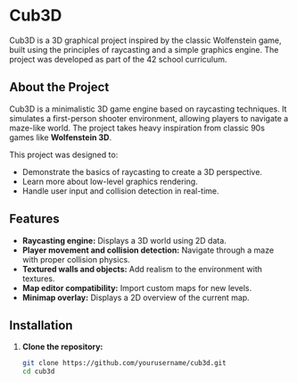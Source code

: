 # Cub3D

Cub3D is a 3D graphical project inspired by the classic Wolfenstein game, built using the principles of raycasting and a simple graphics engine. The project was developed as part of the 42 school curriculum.

## About the Project

Cub3D is a minimalistic 3D game engine based on raycasting techniques. It simulates a first-person shooter environment, allowing players to navigate a maze-like world. The project takes heavy inspiration from classic 90s games like **Wolfenstein 3D**.

This project was designed to:
- Demonstrate the basics of raycasting to create a 3D perspective.
- Learn more about low-level graphics rendering.
- Handle user input and collision detection in real-time.

## Features

- **Raycasting engine:** Displays a 3D world using 2D data.
- **Player movement and collision detection:** Navigate through a maze with proper collision physics.
- **Textured walls and objects:** Add realism to the environment with textures.
- **Map editor compatibility:** Import custom maps for new levels.
- **Minimap overlay:** Displays a 2D overview of the current map.

## Installation

1. **Clone the repository:**
   ```bash
   git clone https://github.com/yourusername/cub3d.git
   cd cub3d
